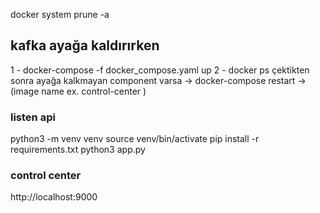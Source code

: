 
docker system prune -a

## kafka ayağa kaldırırken
1 - docker-compose -f docker_compose.yaml up
2 - docker ps çektikten sonra ayağa kalkmayan component varsa -> docker-compose restart <image-name> -> (image name ex. control-center )

### listen api 
python3 -m venv venv
source venv/bin/activate
pip install -r requirements.txt
python3 app.py


### control center
http://localhost:9000